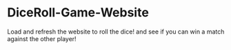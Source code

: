 # DiceRoll-Game-Website

Load and refresh the website to roll the dice! and see if you can win a match against the other player!
